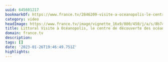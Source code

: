 ```yaml
---
uuid: 645601217
bookmarkOf: https://www.france.tv/2846209-visite-a-oceanopolis-le-centre-de-decouverte-des-oceans.html#xtor=AL-85-%5Bpartage_video%5D
category: video
headImage: https://www.france.tv/image/vignette_16x9/800/450/j/a/s/8b74d367-php6yesaj.jpg
title: Littoral Visite à Océanopolis, le centre de découverte des océans
domain: france.tv
description:
tags: []
date: '2023-01-26T19:46:49.751Z'
highlights:
---
```



